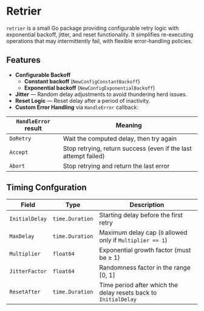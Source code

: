 # Retrier

`retrier` is a small Go package providing configurable retry logic with exponential backoff, jitter, and reset functionality. It simplifies re-executing operations that may intermittently fail, with flexible error-handling policies.

## Features

- **Configurable Backoff**
  - **Constant backoff** (`NewConfigConstantBackoff`)
  - **Exponential backoff** (`NewConfigExponentialBackoff`)
- **Jitter** — Random delay adjustments to avoid thundering herd issues.
- **Reset Logic** — Reset delay after a period of inactivity.
- **Custom Error Handling** via `HandleError` callback:

| `HandleError` result    | Meaning                                           |
| --------- | --------------------------------------------------------------- |
| `DoRetry` | Wait the computed delay, then try again                         |
| `Accept`  | Stop retrying, return success (even if the last attempt failed) |
| `Abort`   | Stop retrying and return the last error                         |

## Timing Confguration

| Field          | Type            | Description                                                     |
| -------------- | --------------- | --------------------------------------------------------------- |
| `InitialDelay` | `time.Duration` | Starting delay before the first retry                           |
| `MaxDelay`     | `time.Duration` | Maximum delay cap (`0` allowed only if `Multiplier == 1`)       |
| `Multiplier`   | `float64`       | Exponential growth factor (must be ≥ 1)                         |
| `JitterFactor` | `float64`       | Randomness factor in the range \[0, 1]                          |
| `ResetAfter`   | `time.Duration` | Time period after which the delay resets back to `InitialDelay` |
